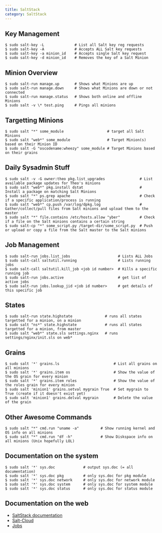 ```yaml
---
title: SaltStack
category: SaltStack
---
```


## Key Management

    $ sudo salt-key -L              # List all Salt key reg requests
    $ sudo salt-key -A              # Accepts ALL Salt key requests
    $ sudo salt-key -a minion_id    # Accepts single Salt key request
    $ sudo salt-key -d minion_id    # Removes the key of a Salt Minion

## Minion Overview

    $ sudo salt-run manage.up       # Shows what Minions are up
    $ sudo salt-run manage.down     # Shows what Minions are down or not connected
    $ sudo salt-run manage.status   # Shows both online and offline Minions
    $ sudo salt -v \* test.ping     # Pings all minions

## Targetting Minions

    $ sudo salt "*" some_module                    # target all Salt Minions
    $ sudo salt "web*" some_module                 # Target Minion(s) based on their Minion ID
    $ sudo salt -G "oscodename:wheezy" some_module # Target Minions based on their grains

## Daily Sysadmin Stuff

    $ sudo salt -v -G owner:theo pkg.list_upgrades                # List available package updates for Theo's minions
    $ sudo salt "web*" pkg.install dstat                          # Install a package on matching Salt Minions
    $ sudo salt "*" ps.grep apache                                # Check if a specific application/process is running
    $ sudo salt "web*" cp.push /var/log/dpkg.log                  # Gather/collect/pull files from Salt minions and upload them to the master
    $ sudo salt "*" file.contains /etc/hosts.allow "yber"         # Check if a file on the Salt minions contains a certain string
    $ sudo salt-cp "*" some_script.py /target-dir/some_script.py  # Push or upload or copy a file from the Salt master to the Salt minions

## Job Management

    $ sudo salt-run jobs.list_jobs                      # Lists ALL Jobs
    $ sudo salt-call saltutil.running                   # Lists running jobs
    $ sudo salt-call saltutil.kill_job <job id number>  # Kills a specific running job
    $ sudo salt-run jobs.active                         # get list of active jobs
    $ sudo salt-run jobs.lookup_jid <job id number>     # get details of this specific job

## States

    $ sudo salt-run state.highstate               # runs all states targetted for a minion, on a minion
    $ sudo salt "ns*" state.highstate             # runs all states targetted for a minion, from master
    $ sudo salt "web*" state.sls settings.nginx   # runs settings/nginx/init.sls on web*

## Grains

    $ sudo salt '*' grains.ls                         # List all grains on all minions
    $ sudo salt '*' grains.item os                    # Show the value of the OS grain for every minion
    $ sudo salt '*' grains.item roles                 # Show the value of the roles grain for every minion
    $ sudo salt 'minion1' grains.setval mygrain True  # Set mygrain to True (create if it doesn't exist yet)
    $ sudo salt 'minion1' grains.delval mygrain       # Delete the value of the grain

## Other Awesome Commands

    $ sudo salt "*" cmd.run "uname -a"          # Show running kernel and OS info on all minions
    $ sudo salt "*" cmd.run "df -h"             # Show Diskspace info on all minions (Unix hopefully LOL)

## Documentation on the system
    $ sudo salt '*' sys.doc             # output sys.doc (= all documentation)
    $ sudo salt '*' sys.doc pkg         # only sys.doc for pkg module
    $ sudo salt '*' sys.doc network     # only sys.doc for network module
    $ sudo salt '*' sys.doc system      # only sys.doc for system module
    $ sudo salt '*' sys.doc status      # only sys.doc for status module

## Documentation on the web
  * [SaltStack documentation](http://docs.saltstack.com/en/latest/)
  * [Salt-Cloud](http://docs.saltstack.com/en/latest/topics/cloud/)
  * [Jobs](http://docs.saltstack.com/en/latest/topics/jobs/)



